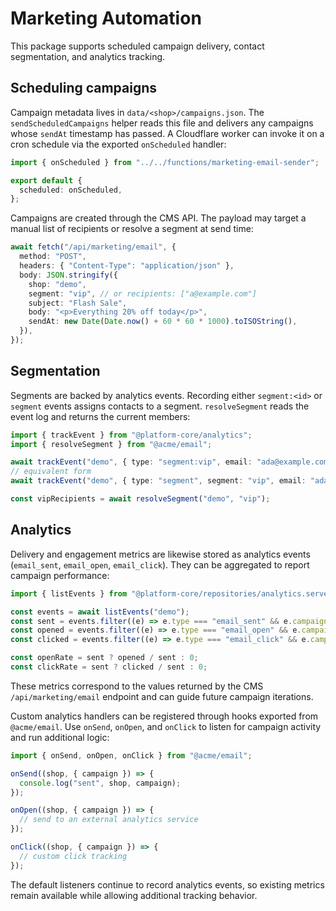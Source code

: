 # Marketing Automation

This package supports scheduled campaign delivery, contact segmentation, and analytics tracking.

## Scheduling campaigns

Campaign metadata lives in `data/<shop>/campaigns.json`. The `sendScheduledCampaigns` helper reads this file and delivers any campaigns whose `sendAt` timestamp has passed. A Cloudflare worker can invoke it on a cron schedule via the exported `onScheduled` handler:

```ts
import { onScheduled } from "../../functions/marketing-email-sender";

export default {
  scheduled: onScheduled,
};
```

Campaigns are created through the CMS API. The payload may target a manual list of recipients or resolve a segment at send time:

```ts
await fetch("/api/marketing/email", {
  method: "POST",
  headers: { "Content-Type": "application/json" },
  body: JSON.stringify({
    shop: "demo",
    segment: "vip", // or recipients: ["a@example.com"]
    subject: "Flash Sale",
    body: "<p>Everything 20% off today</p>",
    sendAt: new Date(Date.now() + 60 * 60 * 1000).toISOString(),
  }),
});
```

## Segmentation

Segments are backed by analytics events. Recording either `segment:<id>` or `segment` events assigns contacts to a segment. `resolveSegment` reads the event log and returns the current members:

```ts
import { trackEvent } from "@platform-core/analytics";
import { resolveSegment } from "@acme/email";

await trackEvent("demo", { type: "segment:vip", email: "ada@example.com" });
// equivalent form
await trackEvent("demo", { type: "segment", segment: "vip", email: "ada@example.com" });

const vipRecipients = await resolveSegment("demo", "vip");
```

## Analytics

Delivery and engagement metrics are likewise stored as analytics events (`email_sent`, `email_open`, `email_click`). They can be aggregated to report campaign performance:

```ts
import { listEvents } from "@platform-core/repositories/analytics.server";

const events = await listEvents("demo");
const sent = events.filter((e) => e.type === "email_sent" && e.campaign === "c1").length;
const opened = events.filter((e) => e.type === "email_open" && e.campaign === "c1").length;
const clicked = events.filter((e) => e.type === "email_click" && e.campaign === "c1").length;

const openRate = sent ? opened / sent : 0;
const clickRate = sent ? clicked / sent : 0;
```

These metrics correspond to the values returned by the CMS `/api/marketing/email` endpoint and can guide future campaign iterations.

Custom analytics handlers can be registered through hooks exported from `@acme/email`. Use `onSend`, `onOpen`, and `onClick` to listen for campaign activity and run additional logic:

```ts
import { onSend, onOpen, onClick } from "@acme/email";

onSend((shop, { campaign }) => {
  console.log("sent", shop, campaign);
});

onOpen((shop, { campaign }) => {
  // send to an external analytics service
});

onClick((shop, { campaign }) => {
  // custom click tracking
});
```

The default listeners continue to record analytics events, so existing metrics remain available while allowing additional tracking behavior.
